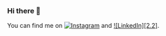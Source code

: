 ### Hi there 👋




<!-- Social Media:-->

You can find me on [![Instagram][1.2]][1] and [![LinkedIn][2.2]][2].
<!-- Icons -->
[1.2]: http://i.imgur.com/wWzX9uB.png
<!--[2.2]: https://image.flaticon.com/icons/png/512/174/174855.png-->
<!-- Links to your social media accounts -->
[1]: https://instagram.com/tikallyn
[2]: https://www.linkedin.com/in/tika-llyn/

<!--
**tikallyn/tikallyn** is a ✨ _special_ ✨ repository because its `README.md` (this file) appears on your GitHub profile.

Here are some ideas to get you started:

- 🔭 I’m currently working on ...
- 🌱 I’m currently learning ...
- 👯 I’m looking to collaborate on ...
- 🤔 I’m looking for help with ...
- 💬 Ask me about ...
- 📫 How to reach me: ...
- 😄 Pronouns: ...
- ⚡ Fun fact: ...
-->
